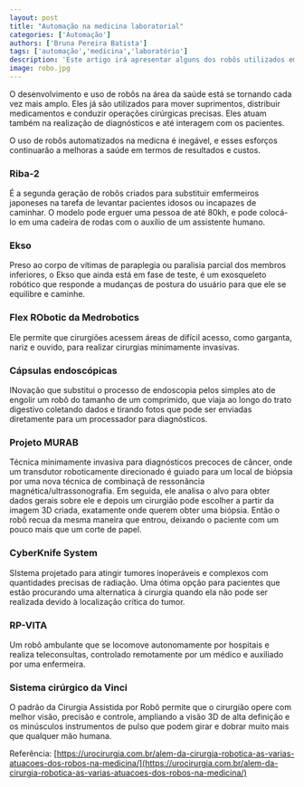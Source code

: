 ```yaml
---
layout: post
title: "Automação na medicina laboratorial"
categories: ['Automação']
authors: ['Bruna Pereira Batista'] 
tags: ['automação','medicina','laboratório']
description: 'Este artigo irá apresentar alguns dos robôs utilizados em laboratórios medicinais'
image: robo.jpg
---
```


O desenvolvimento e uso de robôs na área da saúde está se tornando cada vez mais amplo. Eles já são utilizados para mover suprimentos, distribuir medicamentos e conduzir operações cirúrgicas precisas. Eles atuam também na realização de diagnósticos e até interagem com os pacientes.

O uso de robôs automatizados na medicna é inegável, e esses esforços continuarão a melhoras a saúde em termos de resultados e custos.

### Riba-2
É a segunda geração de robôs criados para substituir emfermeiros japoneses na tarefa de levantar pacientes idosos ou incapazes de caminhar. O modelo pode erguer uma pessoa de até 80kh, e pode colocá-lo em uma cadeira de rodas com o auxílio de um assistente humano.

### Ekso
Preso ao corpo de vítimas de paraplegia ou paralisia parcial dos membros inferiores, o Ekso que ainda está em fase de teste, é um exosqueleto robótico que responde a mudanças de postura do usuário para que ele se equilibre e caminhe.

### Flex RObotic da Medrobotics
Ele permite que cirurgiões acessem áreas de difícil acesso, como garganta, nariz e ouvido, para realizar cirurgias minimamente invasivas.

### Cápsulas endoscópicas
INovação que substitui o processo de endoscopia pelos simples ato de engolir um robô do tamanho de um comprimido, que viaja ao longo do trato digestivo coletando dados e tirando fotos que pode ser enviadas diretamente para um processador para diagnósticos.

### Projeto MURAB
Técnica minimamente invasiva para diagnósticos precoces de câncer, onde um transdutor roboticamente direcionado é guiado para um local de biópsia por uma nova técnica de combinaçã de ressonância magnética/ultrassonografia.
Em seguida, ele analisa o alvo para obter dados gerais sobre ele e depois um cirurgião pode escolher a partir da imagem 3D criada, exatamente onde querem obter uma biópsia. Então o robô recua da mesma maneira que entrou, deixando o paciente com um pouco mais que um corte de papel.

### CyberKnife System
SIstema projetado para atingir tumores inoperáveis e complexos com quantidades precisas de radiação. Uma ótima opção para pacientes que estão procurando uma alternatica à cirurgia quando ela não pode ser realizada devido à localização crítica do tumor.

### RP-VITA
Um robô ambulante que se locomove autonomamente por hospitais e realiza teleconsultas, controlado remotamente por um médico e auxiliado por uma enfermeira.

### Sistema cirúrgico da Vinci
O padrão da Cirurgia Assistida por Robô permite que o cirurgião opere com melhor visão, precisão e controle, ampliando a visão 3D de alta definição e os minúsculos instrumentos de pulso que podem girar e dobrar muito mais que qualquer mão humana.


Referência: [https://urocirurgia.com.br/alem-da-cirurgia-robotica-as-varias-atuacoes-dos-robos-na-medicina/](https://urocirurgia.com.br/alem-da-cirurgia-robotica-as-varias-atuacoes-dos-robos-na-medicina/) 
